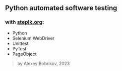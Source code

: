 ## Python automated software testing
### with [stepik.org](https://stepik.org/course/575/syllabus):
- Python
- Selenium WebDriver
- Unittest
- PyTest
- PageObject
> by Alexey Bobrikov, 2023